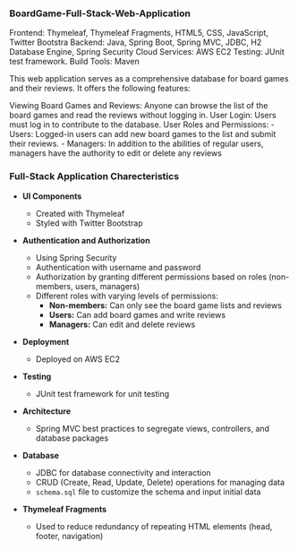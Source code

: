 ### BoardGame-Full-Stack-Web-Application


Frontend: Thymeleaf, Thymeleaf Fragments, HTML5, CSS, JavaScript, Twitter Bootstra
Backend: Java, Spring Boot, Spring MVC, JDBC, H2 Database Engine, Spring Security
Cloud Services: AWS EC2
Testing: JUnit test framework.
Build Tools: Maven

This web application serves as a comprehensive database for board games and their reviews. It offers the following features:

Viewing Board Games and Reviews: Anyone can browse the list of the board games and read the reviews without logging in.
User Login: Users must log in to contribute to the database.
User Roles and Permissions:
	- Users: Logged-in users can add new board games to the list and  submit their reviews.
	- Managers: In addition to the abilities of regular users, managers have  the authority to edit or delete any reviews




### Full-Stack Application Charecteristics

- **UI Components**
  - Created with Thymeleaf
  - Styled with Twitter Bootstrap

- **Authentication and Authorization**
  - Using Spring Security
  - Authentication with username and password
  - Authorization by granting different permissions based on roles (non-members, users, managers)
  - Different roles with varying levels of permissions:
    - **Non-members:** Can only see the board game lists and reviews
    - **Users:** Can add board games and write reviews
    - **Managers:** Can edit and delete reviews

- **Deployment**
  - Deployed on AWS EC2

- **Testing**
  - JUnit test framework for unit testing

- **Architecture**
  - Spring MVC best practices to segregate views, controllers, and database packages

- **Database**
  - JDBC for database connectivity and interaction
  - CRUD (Create, Read, Update, Delete) operations for managing data
  - `schema.sql` file to customize the schema and input initial data

- **Thymeleaf Fragments**
  - Used to reduce redundancy of repeating HTML elements (head, footer, navigation)

